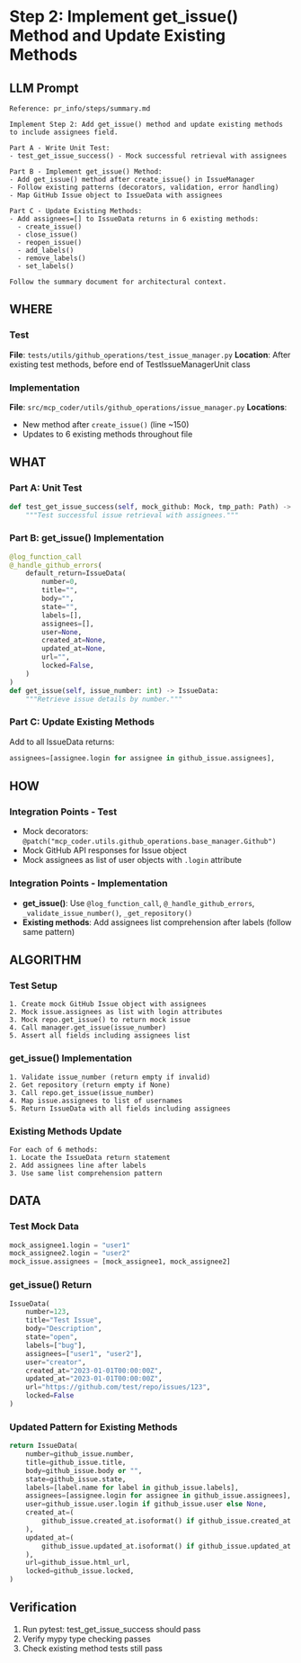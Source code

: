 # Step 2: Implement get_issue() Method and Update Existing Methods

## LLM Prompt
```
Reference: pr_info/steps/summary.md

Implement Step 2: Add get_issue() method and update existing methods to include assignees field.

Part A - Write Unit Test:
- test_get_issue_success() - Mock successful retrieval with assignees

Part B - Implement get_issue() Method:
- Add get_issue() method after create_issue() in IssueManager
- Follow existing patterns (decorators, validation, error handling)
- Map GitHub Issue object to IssueData with assignees

Part C - Update Existing Methods:
- Add assignees=[] to IssueData returns in 6 existing methods:
  - create_issue()
  - close_issue()
  - reopen_issue()
  - add_labels()
  - remove_labels()
  - set_labels()

Follow the summary document for architectural context.
```

## WHERE

### Test
**File**: `tests/utils/github_operations/test_issue_manager.py`
**Location**: After existing test methods, before end of TestIssueManagerUnit class

### Implementation
**File**: `src/mcp_coder/utils/github_operations/issue_manager.py`
**Locations**: 
- New method after `create_issue()` (line ~150)
- Updates to 6 existing methods throughout file

## WHAT

### Part A: Unit Test
```python
def test_get_issue_success(self, mock_github: Mock, tmp_path: Path) -> None:
    """Test successful issue retrieval with assignees."""
```

### Part B: get_issue() Implementation
```python
@log_function_call
@_handle_github_errors(
    default_return=IssueData(
        number=0,
        title="",
        body="",
        state="",
        labels=[],
        assignees=[],
        user=None,
        created_at=None,
        updated_at=None,
        url="",
        locked=False,
    )
)
def get_issue(self, issue_number: int) -> IssueData:
    """Retrieve issue details by number."""
```

### Part C: Update Existing Methods
Add to all IssueData returns:
```python
assignees=[assignee.login for assignee in github_issue.assignees],
```

## HOW

### Integration Points - Test
- Mock decorators: `@patch("mcp_coder.utils.github_operations.base_manager.Github")`
- Mock GitHub API responses for Issue object
- Mock assignees as list of user objects with `.login` attribute

### Integration Points - Implementation
- **get_issue()**: Use `@log_function_call`, `@_handle_github_errors`, `_validate_issue_number()`, `_get_repository()`
- **Existing methods**: Add assignees list comprehension after labels (follow same pattern)

## ALGORITHM

### Test Setup
```
1. Create mock GitHub Issue object with assignees
2. Mock issue.assignees as list with login attributes
3. Mock repo.get_issue() to return mock issue
4. Call manager.get_issue(issue_number)
5. Assert all fields including assignees list
```

### get_issue() Implementation
```
1. Validate issue_number (return empty if invalid)
2. Get repository (return empty if None)
3. Call repo.get_issue(issue_number)
4. Map issue.assignees to list of usernames
5. Return IssueData with all fields including assignees
```

### Existing Methods Update
```
For each of 6 methods:
1. Locate the IssueData return statement
2. Add assignees line after labels
3. Use same list comprehension pattern
```

## DATA

### Test Mock Data
```python
mock_assignee1.login = "user1"
mock_assignee2.login = "user2"
mock_issue.assignees = [mock_assignee1, mock_assignee2]
```

### get_issue() Return
```python
IssueData(
    number=123,
    title="Test Issue",
    body="Description",
    state="open",
    labels=["bug"],
    assignees=["user1", "user2"],
    user="creator",
    created_at="2023-01-01T00:00:00Z",
    updated_at="2023-01-01T00:00:00Z",
    url="https://github.com/test/repo/issues/123",
    locked=False
)
```

### Updated Pattern for Existing Methods
```python
return IssueData(
    number=github_issue.number,
    title=github_issue.title,
    body=github_issue.body or "",
    state=github_issue.state,
    labels=[label.name for label in github_issue.labels],
    assignees=[assignee.login for assignee in github_issue.assignees],  # ADD
    user=github_issue.user.login if github_issue.user else None,
    created_at=(
        github_issue.created_at.isoformat() if github_issue.created_at else None
    ),
    updated_at=(
        github_issue.updated_at.isoformat() if github_issue.updated_at else None
    ),
    url=github_issue.html_url,
    locked=github_issue.locked,
)
```

## Verification
1. Run pytest: test_get_issue_success should pass
2. Verify mypy type checking passes
3. Check existing method tests still pass
